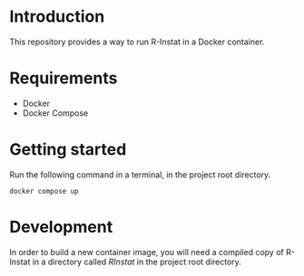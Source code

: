 # Introduction

This repository provides a way to run R-Instat in a Docker container.

# Requirements

- Docker
- Docker Compose

# Getting started

Run the following command in a terminal, in the project root directory.
```
docker compose up
```

# Development

In order to build a new container image, you will need a compiled copy of R-Instat in a directory called _RInstat_ in the project root directory.
